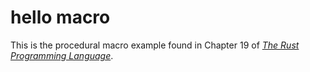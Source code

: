 hello macro
===

This is the procedural macro example found in Chapter 19 of _[The Rust Programming Language](https://doc.rust-lang.org/book/ch19-06-macros.html)_.
